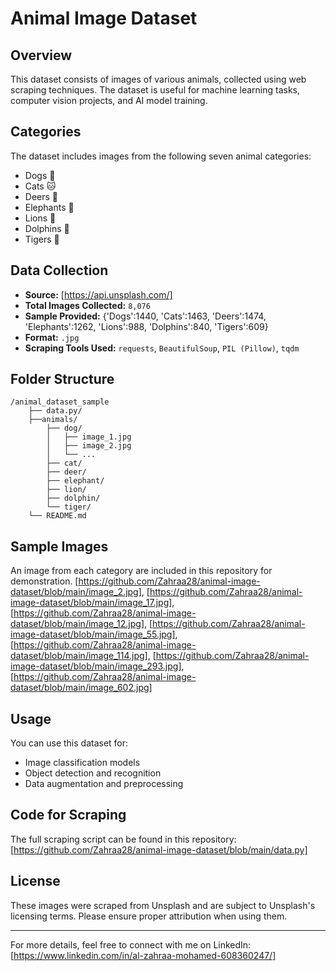 # Animal Image Dataset

## Overview

This dataset consists of images of various animals, collected using web scraping techniques. The dataset is useful for machine learning tasks, computer vision projects, and AI model training.

## Categories

The dataset includes images from the following seven animal categories:

- Dogs 🐶
- Cats 🐱
- Deers 🦌
- Elephants 🐘
- Lions 🦁
- Dolphins 🐬
- Tigers 🐯

## Data Collection

- **Source:** [https://api.unsplash.com/]
- **Total Images Collected:** `8,076`
- **Sample Provided:** {'Dogs':1440, 'Cats':1463, 'Deers':1474, 'Elephants':1262, 'Lions':988, 'Dolphins':840, 'Tigers':609}
- **Format:** `.jpg`
- **Scraping Tools Used:** `requests`, `BeautifulSoup`, `PIL (Pillow)`, `tqdm`

## Folder Structure

```
/animal_dataset_sample
    ├── data.py/
    ├──animals/
        ├── dog/
        │   ├── image_1.jpg
        │   ├── image_2.jpg
        │   └── ...
        ├── cat/
        ├── deer/
        ├── elephant/
        ├── lion/
        ├── dolphin/
        └── tiger/
    └── README.md
```

## Sample Images

An image from each category are included in this repository for demonstration.
[https://github.com/Zahraa28/animal-image-dataset/blob/main/image_2.jpg],
[https://github.com/Zahraa28/animal-image-dataset/blob/main/image_17.jpg],
[https://github.com/Zahraa28/animal-image-dataset/blob/main/image_12.jpg],
[https://github.com/Zahraa28/animal-image-dataset/blob/main/image_55.jpg],
[https://github.com/Zahraa28/animal-image-dataset/blob/main/image_114.jpg],
[https://github.com/Zahraa28/animal-image-dataset/blob/main/image_293.jpg],
[https://github.com/Zahraa28/animal-image-dataset/blob/main/image_602.jpg]

## Usage

You can use this dataset for:

- Image classification models
- Object detection and recognition
- Data augmentation and preprocessing

## Code for Scraping

The full scraping script can be found in this repository: [https://github.com/Zahraa28/animal-image-dataset/blob/main/data.py]

## License

These images were scraped from Unsplash and are subject to Unsplash's licensing terms. Please ensure proper attribution when using them.

---

For more details, feel free to connect with me on LinkedIn: [https://www.linkedin.com/in/al-zahraa-mohamed-608360247/]


